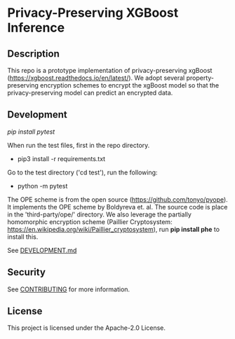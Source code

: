 # Privacy-Preserving XGBoost Inference

## Description
This repo is a prototype implementation of privacy-preserving xgBoost (https://xgboost.readthedocs.io/en/latest/).
We adopt several property-preserving encryption schemes to encrypt the xgBoost model so that
the privacy-preserving model can predict an encrypted data.

## Development

*pip install pytest*

When run the test files, first in the repo directory.

- pip3 install -r requirements.txt

Go to the test directory ('cd test'), run the following:
- python -m pytest


The OPE scheme is from the open source (https://github.com/tonyo/pyope).
 It implements the OPE scheme by Boldyreva et. al. The source code is place in the 'third-party/ope/' directory.
 We also leverage the partially homomorphic encryption scheme
 (Paillier Cryptosystem: https://en.wikipedia.org/wiki/Paillier_cryptosystem), run __pip install phe__ to
 install this.

See [DEVELOPMENT.md](./DEVELOPMENT.md)

## Security

See [CONTRIBUTING](CONTRIBUTING.md#security-issue-notifications) for more information.

## License

This project is licensed under the Apache-2.0 License.

